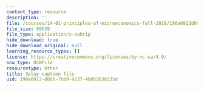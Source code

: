 ```yaml
---
content_type: resource
description: ''
file: /courses/14-01-principles-of-microeconomics-fall-2018/190a0912d00b7bb992374b052638335d_ZLnj2cnCPGE.srt
file_size: 89639
file_type: application/x-subrip
hide_download: true
hide_download_original: null
learning_resource_types: []
license: https://creativecommons.org/licenses/by-nc-sa/4.0/
ocw_type: OCWFile
resourcetype: Other
title: 3play caption file
uid: 190a0912-d00b-7bb9-9237-4b052638335d
---
```

